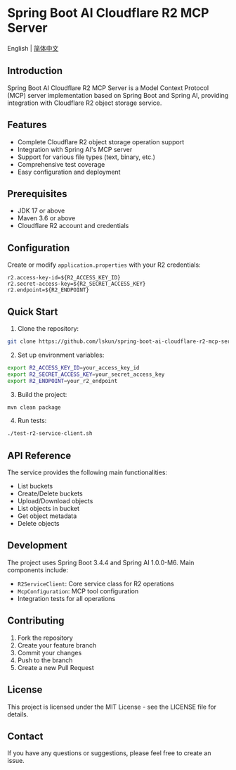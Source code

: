 # Spring Boot AI Cloudflare R2 MCP Server

English | [简体中文](README.zh-CN.md)

## Introduction
Spring Boot AI Cloudflare R2 MCP Server is a Model Context Protocol (MCP) server implementation based on Spring Boot and Spring AI, providing integration with Cloudflare R2 object storage service.

## Features
- Complete Cloudflare R2 object storage operation support
- Integration with Spring AI's MCP server
- Support for various file types (text, binary, etc.)
- Comprehensive test coverage
- Easy configuration and deployment

## Prerequisites
- JDK 17 or above
- Maven 3.6 or above
- Cloudflare R2 account and credentials

## Configuration
Create or modify `application.properties` with your R2 credentials:
```properties
r2.access-key-id=${R2_ACCESS_KEY_ID}
r2.secret-access-key=${R2_SECRET_ACCESS_KEY}
r2.endpoint=${R2_ENDPOINT}
```

## Quick Start
1. Clone the repository:
```bash
git clone https://github.com/lskun/spring-boot-ai-cloudflare-r2-mcp-server.git
```

2. Set up environment variables:
```bash
export R2_ACCESS_KEY_ID=your_access_key_id
export R2_SECRET_ACCESS_KEY=your_secret_access_key
export R2_ENDPOINT=your_r2_endpoint
```

3. Build the project:
```bash
mvn clean package
```

4. Run tests:
```bash
./test-r2-service-client.sh
```

## API Reference
The service provides the following main functionalities:
- List buckets
- Create/Delete buckets
- Upload/Download objects
- List objects in bucket
- Get object metadata
- Delete objects

## Development
The project uses Spring Boot 3.4.4 and Spring AI 1.0.0-M6. Main components include:
- `R2ServiceClient`: Core service class for R2 operations
- `McpConfiguration`: MCP tool configuration
- Integration tests for all operations

## Contributing
1. Fork the repository
2. Create your feature branch
3. Commit your changes
4. Push to the branch
5. Create a new Pull Request

## License
This project is licensed under the MIT License - see the LICENSE file for details.

## Contact
If you have any questions or suggestions, please feel free to create an issue. 